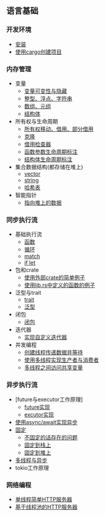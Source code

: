 
## 语言基础
### 开发环境
- [安装](1-basic/install/index.md)
- [使用cargo创建项目](1-basic/cargo/index.md)

### 内存管理
- 变量
  - [变量可变性与隐藏](2-memory/variable/index.md)
  - [整型、浮点、字符串](2-memory/variable/scalar.md)
  - [数组、元组](2-memory/variable/compound.md)
  - [结构体](2-memory/struct/index.md)
- 所有权与生命周期
  - [所有权移动、借用、部分借用](2-memory/ownership/index.md)
  - [克隆](2-memory/ownership/clone.md)
  - [借用检查器](2-memory/ownership/borrowchecker.md)
  - [函数参数生命周期标注](2-memory/ownership/func-lifetime.md)
  - [结构体生命周期标注](2-memory/ownership/struct-lifetime.md)
- 集合数据结构(都存储在堆上)
  - [vector](2-memory/collection/vector.md)
  - [string](2-memory/collection/string.md)
  - [哈希表](2-memory/collection/hashmap.md)
- 智能指针
  -  [指向堆上的数据](2-memory/smart-pointer/reference.md)
  
### 同步执行流
- 基础执行流
  - [函数](3-exec-sync/function/index.md)
  - [循环](3-exec-sync/loop/index.md)
  - [match](3-exec-sync/match/index.md)
  - [if let](3-exec-sync/if-let/index.md)
- 包和crate
  - [使用外部crate的简单例子](3-exec-sync/crate/demo.md)
  - [使用lib.rs中定义的函数的例子](3-exec-sync/crate/lib-rs.md)
- 泛型与trait
  - [trait](3-exec-sync/generic/trait.md)
  - [泛型](3-exec-sync/generic/generic.md)
- 闭包
  - [闭包](3-exec-sync/closure/index.md)
- 迭代器
  - [实现自定义迭代器](3-exec-sync/iterator/index.md)
- 并发编程
  - [创建线程传递数据并等待](3-exec-sync/thread/demo.md)
  - [使用多线程实现生产者与消费者](3-exec-sync/thread/consumer.md)
  - [多线程之间访问共享变量](3-exec-sync/thread/mutex.md)

### 异步执行流
- [future与executor工作原理]
  - [future实现](3-exec-async/internal/timer.md)
  - [excutor实现](3-exec-async/internal/executor.md)
- [使用async/await实现异步](3-exec-async/async/async.md)
- [固定](3-exec-async/pin/pin.md)
  - [不固定的话存在的问题](3-exec-async/pin/swap_problem.md)
  - [固定到栈上](3-exec-async/pin/pin_to_stack.md)
  - [固定到堆上](3-exec-async/pin/pin_to_heap.md)
- [多线程与异步](3-exec-async/async/multi-thread.md)
- tokio工作原理

### 网络编程
- [单线程简单HTTP服务器](4-network/basic/simple-http-server.md)
- [基于线程池的HTTP服务器](4-network/basic/multi-thread-server.md)